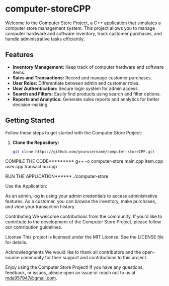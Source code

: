 # computer-storeCPP


Welcome to the Computer Store Project, a C++ application that simulates a computer store management system. This project allows you to manage computer hardware and software inventory, track customer purchases, and handle administrative tasks efficiently.

## Features

- **Inventory Management:** Keep track of computer hardware and software items.
- **Sales and Transactions:** Record and manage customer purchases.
- **User Roles:** Differentiate between admin and customer roles.
- **User Authentication:** Secure login system for admin access.
- **Search and Filters:** Easily find products using search and filter options.
- **Reports and Analytics:** Generate sales reports and analytics for better decision-making.

## Getting Started

Follow these steps to get started with the Computer Store Project:

1. **Clone the Repository:**
   ```bash
   git clone https://github.com/yourusername/computer-storeCPP.git
COMPILE THE CODE*********
g++ -o computer-store main.cpp item.cpp user.cpp transaction.cpp


RUN THE APPLICATION******
./computer-store


Use the Application:

As an admin, log in using your admin credentials to access administrative features.
As a customer, you can browse the inventory, make purchases, and view your transaction history.


Contributing
We welcome contributions from the community. If you'd like to contribute to the development of the Computer Store Project, please follow our contribution guidelines.

License
This project is licensed under the MIT License. See the LICENSE file for details.

Acknowledgments
We would like to thank all contributors and the open-source community for their support and contributions to this project.

Enjoy using the Computer Store Project! If you have any questions, feedback, or issues, please open an issue or reach out to us at mda957947@gmail.com.
